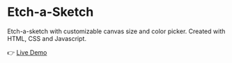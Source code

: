 # Etch-a-Sketch
Etch-a-sketch with customizable canvas size and color picker. Created with HTML, CSS and Javascript.

:point_right: [Live Demo](https://rimasem.github.io/etch-a-sketch/)
